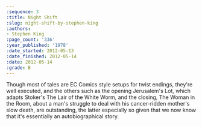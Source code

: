 ```yaml
---
:sequence: 3
:title: Night Shift
:slug: night-shift-by-stephen-king
:authors:
- Stephen King
:page_count: '336'
:year_published: '1978'
:date_started: 2012-05-13
:date_finished: 2012-05-14
:date: 2012-05-14
:grade: B
---
```

Though most of tales are EC Comics style setups for twist endings, they're well executed, and the others such as the opening Jerusalem's Lot, which adapts Stoker's The Lair of the White Worm, and the closing, The Woman in the Room, about a man's struggle to deal with his cancer-ridden mother's slow death, are outstanding, the latter especially so given that we now know that it's essentially an autobiographical story.